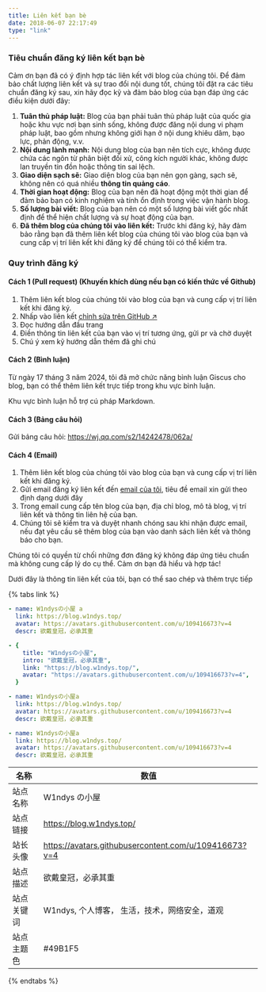 ```yaml
---
title: Liên kết bạn bè
date: 2018-06-07 22:17:49
type: "link"
---
```


### Tiêu chuẩn đăng ký liên kết bạn bè

Cảm ơn bạn đã có ý định hợp tác liên kết với blog của chúng tôi. Để đảm bảo chất lượng liên kết và sự trao đổi nội dung tốt, chúng tôi đặt ra các tiêu chuẩn đăng ký sau, xin hãy đọc kỹ và đảm bảo blog của bạn đáp ứng các điều kiện dưới đây:

1. **Tuân thủ pháp luật:** Blog của bạn phải tuân thủ pháp luật của quốc gia hoặc khu vực nơi bạn sinh sống, không được đăng nội dung vi phạm pháp luật, bao gồm nhưng không giới hạn ở nội dung khiêu dâm, bạo lực, phản động, v.v.
2. **Nội dung lành mạnh:** Nội dung blog của bạn nên tích cực, không được chứa các ngôn từ phân biệt đối xử, công kích người khác, không được lan truyền tin đồn hoặc thông tin sai lệch.
3. **Giao diện sạch sẽ:** Giao diện blog của bạn nên gọn gàng, sạch sẽ, không nên có quá nhiều **thông tin quảng cáo**.
4. **Thời gian hoạt động:** Blog của bạn nên đã hoạt động một thời gian để đảm bảo bạn có kinh nghiệm và tính ổn định trong việc vận hành blog.
5. **Số lượng bài viết:** Blog của bạn nên có một số lượng bài viết gốc nhất định để thể hiện chất lượng và sự hoạt động của bạn.
6. **Đã thêm blog của chúng tôi vào liên kết:** Trước khi đăng ký, hãy đảm bảo rằng bạn đã thêm liên kết blog của chúng tôi vào blog của bạn và cung cấp vị trí liên kết khi đăng ký để chúng tôi có thể kiểm tra.

### Quy trình đăng ký

#### Cách 1 (Pull request) (Khuyến khích dùng nếu bạn có kiến thức về Github)

1. Thêm liên kết blog của chúng tôi vào blog của bạn và cung cấp vị trí liên kết khi đăng ký.
2. Nhấp vào liên kết [chỉnh sửa trên GitHub ↗️](https://github.com/W1ndys/blog.w1ndys.top/blob/main/source/_data/link.yml)
3. Đọc hướng dẫn đầu trang
4. Điền thông tin liên kết của bạn vào vị trí tương ứng, gửi pr và chờ duyệt
5. Chú ý xem kỹ hướng dẫn thêm đã ghi chú

#### Cách 2 (Bình luận)

Từ ngày 17 tháng 3 năm 2024, tôi đã mở chức năng bình luận Giscus cho blog, bạn có thể thêm liên kết trực tiếp trong khu vực bình luận.

Khu vực bình luận hỗ trợ cú pháp Markdown.

#### Cách 3 (Bảng câu hỏi)

Gửi bảng câu hỏi: https://wj.qq.com/s2/14242478/062a/

#### Cách 4 (Email)

1. Thêm liên kết blog của chúng tôi vào blog của bạn và cung cấp vị trí liên kết khi đăng ký.
2. Gửi email đăng ký liên kết đến [email của tôi](mailto:w1ndys@outlook.com), tiêu đề email xin gửi theo định dạng dưới đây
3. Trong email cung cấp tên blog của bạn, địa chỉ blog, mô tả blog, vị trí liên kết và thông tin liên hệ của bạn.
4. Chúng tôi sẽ kiểm tra và duyệt nhanh chóng sau khi nhận được email, nếu đạt yêu cầu sẽ thêm blog của bạn vào danh sách liên kết và thông báo cho bạn.

Chúng tôi có quyền từ chối những đơn đăng ký không đáp ứng tiêu chuẩn mà không cung cấp lý do cụ thể. Cảm ơn bạn đã hiểu và hợp tác!

Dưới đây là thông tin liên kết của tôi, bạn có thể sao chép và thêm trực tiếp

{% tabs link %}


<!-- tab butterfly -->

```yml
- name: W1ndysの小屋 a
  link: https://blog.w1ndys.top/
  avatar: https://avatars.githubusercontent.com/u/109416673?v=4
  descr: 欲戴皇冠，必承其重
```

<!-- endtab -->

<!-- tab fluid -->

```yml
- {
    title: "W1ndysの小屋",
    intro: "欲戴皇冠，必承其重",
    link: "https://blog.w1ndys.top/",
    avatar: "https://avatars.githubusercontent.com/u/109416673?v=4",
  }
```

<!-- endtab -->

<!-- tab anzhiyu -->

```yml
- name: W1ndysの小屋a
  link: https://blog.w1ndys.top/
  avatar: https://avatars.githubusercontent.com/u/109416673?v=4
  descr: 欲戴皇冠，必承其重
```

<!-- endtab -->

<!-- tab ☀️Volantis-->

```yml
- name: W1ndysの小屋a
  link: https://blog.w1ndys.top/
  avatar: https://avatars.githubusercontent.com/u/109416673?v=4
  descr: 欲戴皇冠，必承其重
```

<!-- endtab -->

<!-- tab  🌴General-->

| 名称       | 数值                                                  |
| ---------- | ----------------------------------------------------- |
| 站点名称   | W1ndys の小屋                                         |
| 站点链接   | https://blog.w1ndys.top/                              |
| 站长头像   | https://avatars.githubusercontent.com/u/109416673?v=4 |
| 站点描述   | 欲戴皇冠，必承其重                                    |
| 站点关键词 | W1ndys, 个人博客， 生活，技术，网络安全，道观         |
| 站点主题色 | #49B1F5                                               |

<!-- endtab -->

{% endtabs %}
